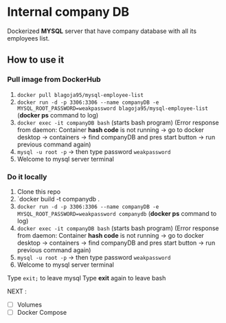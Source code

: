 # Internal company DB

Dockerized **MYSQL** server that have company database with all its employees list.

## How to use it

### Pull image from DockerHub

1. `docker pull blagoja95/mysql-employee-list`
2. `docker run -d -p 3306:3306 --name companyDB -e MYSQL_ROOT_PASSWORD=weakpassword blagoja95/mysql-employee-list` (**docker ps** command to log)
3. `docker exec -it companyDB bash` (starts bash program) (Error response from daemon: Container **hash code** is not running -> go to docker desktop -> containers -> find companyDB and pres start button -> run previous command again)
4. `mysql -u root -p` -> then type password `weakpassword`
5. Welcome to mysql server terminal

### Do it locally

1. Clone this repo
2. `docker build -t companydb .
3. `docker run -d -p 3306:3306 --name companyDB -e MYSQL_ROOT_PASSWORD=weakpassword companydb` (**docker ps** command to log)
4. `docker exec -it companyDB bash` (starts bash program) (Error response from daemon: Container **hash code** is not running -> go to docker desktop -> containers -> find companyDB and pres start button -> run previous command again)
5. `mysql -u root -p` -> then type password `weakpassword`
6. Welcome to mysql server terminal


Type `exit;` to leave mysql
Type **exit** again to leave bash

NEXT :
- [ ] Volumes
- [ ] Docker Compose
